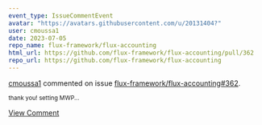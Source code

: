 ```yaml
---
event_type: IssueCommentEvent
avatar: "https://avatars.githubusercontent.com/u/20131404?"
user: cmoussa1
date: 2023-07-05
repo_name: flux-framework/flux-accounting
html_url: https://github.com/flux-framework/flux-accounting/pull/362
repo_url: https://github.com/flux-framework/flux-accounting
---
```


<a href='https://github.com/cmoussa1' target='_blank'>cmoussa1</a> commented on issue <a href='https://github.com/flux-framework/flux-accounting/pull/362' target='_blank'>flux-framework/flux-accounting#362</a>.

<small>thank you! setting MWP...</small>

<a href='https://github.com/flux-framework/flux-accounting/pull/362' target='_blank'>View Comment</a>